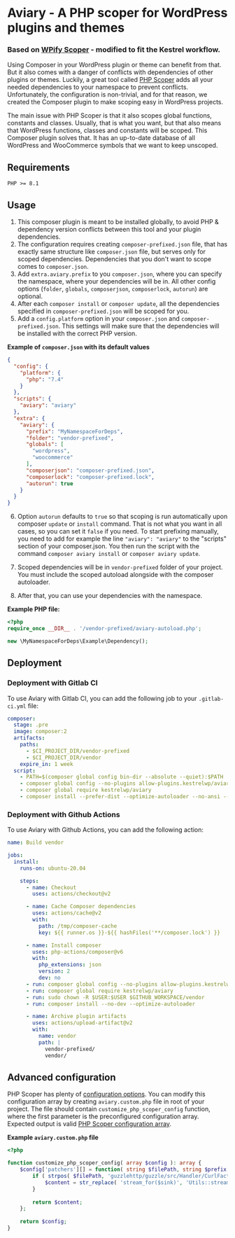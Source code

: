 # Aviary - A PHP scoper for WordPress plugins and themes

### Based on [WPify Scoper](https://github.com/wpify/scoper) - modified to fit the Kestrel workflow.

Using Composer in your WordPress plugin or theme can benefit from that. But it also comes with a danger of conflicts
with dependencies of other plugins or themes. Luckily, a great tool
called [PHP Scoper](https://github.com/humbug/php-scoper) adds all your needed dependencies to your namespace to prevent
conflicts. Unfortunately, the configuration is non-trivial, and for that reason, we created the Composer plugin to make
scoping easy in WordPress projects.

The main issue with PHP Scoper is that it also scopes global functions, constants and classes. Usually, that is what you
want, but that also means that WordPress functions, classes and constants will be scoped. This Composer plugin solves
that. It has an up-to-date database of all WordPress and WooCommerce symbols that we want to keep unscoped.

## Requirements

`PHP >= 8.1`

## Usage

1. This composer plugin is meant to be installed globally, to avoid PHP & dependency version conflicts between this tool and your plugin dependencies.
2. The configuration requires creating `composer-prefixed.json` file, that has exactly same structure like `composer.json`
   file, but serves only for scoped dependencies. Dependencies that you don't want to scope comes to `composer.json`.
3. Add `extra.aviary.prefix` to you `composer.json`, where you can specify the namespace, where your dependencies
   will be in. All other config options (`folder`, `globals`, `composerjson`, `composerlock`, `autorun`) are optional.
4. After each `composer install` or `composer update`, all the dependencies specified in `composer-prefixed.json` will be
   scoped for you.
5. Add a `config.platform` option in your `composer.json` and `composer-prefixed.json`. This settings will make sure that the
   dependencies will be installed with the correct PHP version.

**Example of `composer.json` with its default values**

```json
{
  "config": {
    "platform": {
      "php": "7.4"
    }
  },
  "scripts": {
    "aviary": "aviary"
  },
  "extra": {
    "aviary": {
      "prefix": "MyNamespaceForDeps",
      "folder": "vendor-prefixed",
      "globals": [
        "wordpress",
        "woocommerce"
      ],
      "composerjson": "composer-prefixed.json",
      "composerlock": "composer-prefixed.lock",
      "autorun": true
    }
  }
}
```

6. Option `autorun` defaults to `true` so that scoping is run automatically upon composer `update` or `install` command.
   That is not what you want in all cases, so you can set it `false` if you need.
   To start prefixing manually, you need to add for example the line `"aviary": "aviary"` to the "scripts" section of your composer.json. 
   You then run the script with the command `composer aviary install` or `composer aviary update`.

7. Scoped dependencies will be in `vendor-prefixed` folder of your project. You must include the scoped autoload alongside with the
   composer autoloader.

8. After that, you can use your dependencies with the namespace.

**Example PHP file:**

```php
<?php
require_once __DIR__ . '/vendor-prefixed/aviary-autoload.php';

new \MyNamespaceForDeps\Example\Dependency();
```

## Deployment

### Deployment with Gitlab CI

To use Aviary with Gitlab CI, you can add the following job to your `.gitlab-ci.yml` file:

```yaml
composer:
  stage: .pre
  image: composer:2
  artifacts:
    paths:
      - $CI_PROJECT_DIR/vendor-prefixed
      - $CI_PROJECT_DIR/vendor
    expire_in: 1 week
  script:
    - PATH=$(composer global config bin-dir --absolute --quiet):$PATH
    - composer global config --no-plugins allow-plugins.kestrelwp/aviary true
    - composer global require kestrelwp/aviary
    - composer install --prefer-dist --optimize-autoloader --no-ansi --no-interaction --no-dev
```

### Deployment with Github Actions

To use Aviary with Github Actions, you can add the following action:

```yaml
name: Build vendor

jobs:
  install:
    runs-on: ubuntu-20.04

    steps:
      - name: Checkout
        uses: actions/checkout@v2

      - name: Cache Composer dependencies
        uses: actions/cache@v2
        with:
          path: /tmp/composer-cache
          key: ${{ runner.os }}-${{ hashFiles('**/composer.lock') }}

      - name: Install composer
        uses: php-actions/composer@v6
        with:
          php_extensions: json
          version: 2
          dev: no
      - run: composer global config --no-plugins allow-plugins.kestrelwp/aviary true
      - run: composer global require kestrelwp/aviary
      - run: sudo chown -R $USER:$USER $GITHUB_WORKSPACE/vendor
      - run: composer install --no-dev --optimize-autoloader

      - name: Archive plugin artifacts
        uses: actions/upload-artifact@v2
        with:
          name: vendor
          path: |
            vendor-prefixed/
            vendor/
```

## Advanced configuration

PHP Scoper has plenty
of [configuration options](https://github.com/humbug/php-scoper/blob/master/docs/configuration.md#configuration). You
can modify this configuration array by creating `aviary.custom.php` file in root of your project. The file should
contain `customize_php_scoper_config` function, where the first parameter is the preconfigured configuration array. Expected output is
valid [PHP Scoper configuration array](https://github.com/humbug/php-scoper/blob/master/docs/configuration.md#configuration).

**Example `aviary.custom.php` file**

```php
<?php

function customize_php_scoper_config( array $config ): array {
    $config['patchers'][] = function( string $filePath, string $prefix, string $content ): string {
        if ( strpos( $filePath, 'guzzlehttp/guzzle/src/Handler/CurlFactory.php' ) !== false ) {
            $content = str_replace( 'stream_for($sink)', 'Utils::streamFor()', $content );
        }
        
        return $content;
    };
    
    return $config;
}
```
